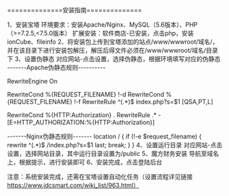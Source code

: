 ﻿
==============安装指南==============

1、安装宝塔
环境要求：安装Apache/Nginx、MySQL（5.6版本）、PHP（>=7.2.5,<7.5.0版本）
扩展安装：软件商店-已安装，点击php，安装ionCube、fileinfo
2、将安装包上传到宝塔添加的站点/www/wwwroot/域名/，并在该目录下进行安装包解压，解压后得文件必须在/www/wwwroot/域名/目录下
3、设置伪静态
对应网站-点击设置，选择伪静态，根据环境填写对应的伪静态
-------Apache伪静态规则----------
<IfModule mod_rewrite.c>

  RewriteEngine On

  RewriteCond %{REQUEST_FILENAME} !-d
  RewriteCond %{REQUEST_FILENAME} !-f
  RewriteRule ^(.*)$ index.php?s=$1 [QSA,PT,L]

  RewriteCond %{HTTP:Authorization} .
  RewriteRule .* - [E=HTTP_AUTHORIZATION:%{HTTP:Authorization}]

</IfModule>

-------Nginx伪静态规则-------
location / {
if (!-e $request_filename) {
rewrite ^(.*)$ /index.php?s=$1 last;
break;
}
}
4、设置运行目录
对应网站-点击设置，选择网站目录，其中运行目录设置为/public
5、魔方财务安装
导航至域名上，根据提示，进行安装即可
6、安装完成，点击登陆后台

注意：系统安装完成，还需在宝塔设置自动化任务（设置流程详见链接 https://www.idcsmart.com/wiki_list/963.html）

